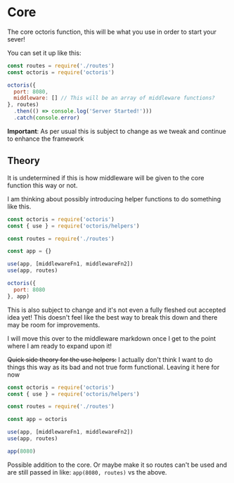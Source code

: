 # Core

The core octoris function, this will be what you use in order to start your sever!

You can set it up like this:

```js
const routes = require('./routes')
const octoris = require('octoris')

octoris({
  port: 8080,
  middleware: [] // This will be an array of middleware functions?
}, routes)
  .then(() => console.log('Server Started!')))
  .catch(console.error)
```

**Important**: As per usual this is subject to change as we tweak and continue to enhance the framework

## Theory

It is undetermined if this is how middleware will be given to the core function this way or not.

I am thinking about possibly introducing helper functions to do something like this.

```js
const octoris = require('octoris')
const { use } = require('octoris/helpers')

const routes = require('./routes')

const app = {}

use(app, [middlewareFn1, middlewareFn2])
use(app, routes)

octoris({
  port: 8080
}, app)
```

This is also subject to change and it's not even a fully fleshed out accepted idea yet! This doesn't feel like the best way to break this down and there may be room for improvements.

I will move this over to the middleware markdown once I get to the point where I am ready to expand upon it!

~~Quick side theory for the use helpers:~~ I actually don't think I want to do things this way as its bad and not true form functional. Leaving it here for now

```js
const octoris = require('octoris')
const { use } = require('octoris/helpers')

const routes = require('./routes')

const app = octoris

use(app, [middlewareFn1, middlewareFn2])
use(app, routes)

app(8080)
```

Possible addition to the core. Or maybe make it so routes can't be used and are still passed in like: `app(8080, routes)` vs the above.
